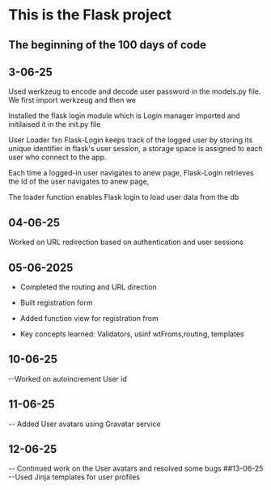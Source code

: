 
# This is the Flask project

## The beginning of the 100 days of code

## 3-06-25
Used werkzeug to encode and decode user password in the models.py file. We first import werkzeug and then we 

Installed the flask login module which is Login manager 
imported and initilaised it in the init.py file

User Loader fxn
Flask-Login keeps track of the logged user by storing its unique identifier in flask's user session, a storage space is assigned to each user who connect to the app.

Each time a logged-in user navigates to anew page, Flask-Login retrieves the Id of the user navigates to anew page,

The loader function enables Flask login to load user data from the db

## 04-06-25

Worked on URL redirection based on authentication and user sessions

## 05-06-2025
*  Completed the routing and URL direction

* Built registration form

* Added function view for registration from

* Key concepts learned: Validators, usinf wtFroms,routing, templates

## 10-06-25
--Worked on autoincrement User id

## 11-06-25
-- Added User avatars using Gravatar service
## 12-06-25
-- Continued work on the User avatars and resolved some bugs
##13-06-25
--Used Jinja templates for user profiles
